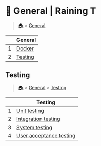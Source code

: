 # 🏩 General  | Raining T

> [🏠](/.) > [General](/./general)

<table><thead><tr><th></th><th>General</th></tr></thead><tbody><tr><td>1</td><td><a href=".//general/docker">Docker</a></td></tr><tr><td>2</td><td><a href=".//general/testing">Testing</a></td></tr></tbody></table>

## Testing

> [🏠](/.) > [General](/./general) > [Testing](/./general/testing)

<table><thead><tr><th></th><th>Testing</th></tr></thead><tbody><tr><td>1</td><td><a href=".//general/testing/01-unit-testing">Unit testing</a></td></tr><tr><td>2</td><td><a href=".//general/testing/02-integration-testing">Integration testing</a></td></tr><tr><td>3</td><td><a href=".//general/testing/03-system-testing">System testing</a></td></tr><tr><td>4</td><td><a href=".//general/testing/04-user-acceptance-testing">User acceptance testing</a></td></tr></tbody></table>

